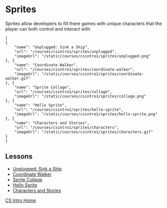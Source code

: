 # Sprites

Sprites allow developers to fill there games with unique characters that the player can both control and interact with.

```codecard
[
{
    "name": "Unplugged: Sink a Ship",
    "url": "/courses/csintro1/sprites/unplugged",
    "imageUrl": "/static/courses/csintro1/sprites/unplugged.png"
}, {
    "name": "Coordinate Walker",
    "url": "/courses/csintro1/sprites/coordinate-walker",
    "imageUrl": "/static/courses/csintro1/sprites/coordinate-walker.gif"
}, {
    "name": "Sprite Collage",
    "url": "/courses/csintro1/sprites/collage",
    "imageUrl": "/static/courses/csintro1/sprites/collage.png"
}, {
    "name": "Hello Sprite",
    "url": "/courses/csintro1/sprites/hello-sprite",
    "imageUrl": "/static/courses/csintro1/sprites/hello-sprite.png"
}, {
    "name": "Characters and Stories",
    "url": "/courses/csintro1/sprites/characters",
    "imageUrl": "/static/courses/csintro1/sprites/characters.gif"
}
]
```
## Lessons

* [Unplugged: Sink a Ship](/courses/csintro1/sprites/unplugged)
* [Coordinate Walker](/courses/csintro1/sprites/coordinate-walker)
* [Sprite Collage](/courses/csintro1/sprites/collage)
* [Hello Sprite](/courses/csintro1/sprites/hello-sprite)
* [Characters and Stories](/courses/csintro1/sprites/characters)


[CS Intro Home](/courses/csintro1)
